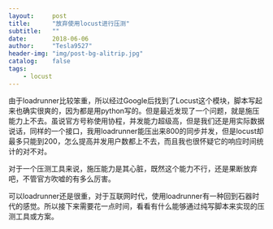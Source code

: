```yaml
---
layout:     post
title:      "放弃使用locust进行压测"
subtitle:   ""
date:       2018-06-06
author:     "Tesla9527"
header-img: "img/post-bg-alitrip.jpg"
catalog:    false
tags:
    - locust
---
```


由于loadrunner比较笨重，所以经过Google后找到了Locust这个模块，脚本写起来也确实很爽的，因为都是用python写的。但是最近发现了一个问题，就是施压能力上不去。虽说官方号称使用协程，并发能力超级高，但是我们还是用实际数据说话，同样的一个接口，我用loadrunner能压出来800的同步并发，但是locust却最多只能到200，怎么提高并发用户数都上不去，而且我也很怀疑它的响应时间统计的对不对。

对于一个压测工具来说，施压能力是其心脏，既然这个能力不行，还是果断放弃吧，不管官方吹嘘的有多么厉害。

可以loadrunner还是很重，对于互联网时代，使用loadrunner有一种回到石器时代的感觉。所以接下来需要花一点时间，看看有什么能够通过纯写脚本来实现的压测工具或方案。